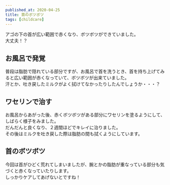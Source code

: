 ```yaml
---
published_at: 2020-04-25
title: 首のボツボツ
tags: [childcare]
---
```


アゴの下の首が広い範囲で赤くなり、ボツボツができていました。  
大丈夫！？  

## お風呂で発覚

普段は脂肪で隠れている部分ですが、お風呂で首を洗うとき、首を持ち上げてみると広い範囲が赤くなっていて、ボツボツが出来ていました。  
汗とか、吐き戻したミルクがよく拭けてなかったりしたんでしょうか・・・？  

## ワセリンで治す

お風呂からあがった後、赤くボツボツがある部分にワセリンを塗るようにして、しばらく様子をみました。  
だんだんと良くなり、２週間ほどでキレイに治りました。  
その後はミルクを吐き戻した際は脂肪の間も拭くようにしています。  

## 首のボツボツ

今回は首がひどく荒れてしまいましたが、腕とかの脂肪が重なっている部分も気づくと赤くなっていたりします。  
しっかりケアしてあげないとですね！  
